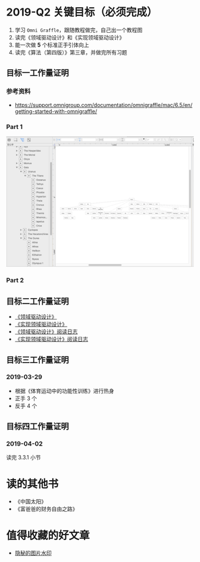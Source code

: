 # 2019-Q2 关键目标（必须完成）

1. 学习 `Omni Graffle`，跟随教程做完，自己出一个教程图
2. 读完《领域驱动设计》和《实现领域驱动设计》
3. 能一次做 **5** 个标准正手引体向上
4. 读完《算法（第四版）》第三章，并做完所有习题

## 目标一工作量证明

### 参考资料

* <https://support.omnigroup.com/documentation/omnigraffle/mac/6.5/en/getting-started-with-omnigraffle/>

### Part 1

![](../../images/omni-graffle-tutorial-part1.png)

### Part 2


## 目标二工作量证明

* [《领域驱动设计》](../../book_review/领域驱动设计.md)
* [《实现领域驱动设计》](../../book_review/实现领域驱动设计.md)
* [《领域驱动设计》阅读日志](../../reading_record/《领域驱动设计》阅读日志.md)
* [《实现领域驱动设计》阅读日志](../../reading_record/《实现领域驱动设计》阅读日志.md)

## 目标三工作量证明

### 2019-03-29

* 根据《体育运动中的功能性训练》进行热身
* 正手 3 个
* 反手 4 个

## 目标四工作量证明

### 2019-04-02

读完 3.3.1 小节

# 读的其他书

* 《中国太阳》
* 《富爸爸的财务自由之路》

# 值得收藏的好文章

* [隐秘的图片水印](https://mp.weixin.qq.com/s?__biz=MzI0MDAyNDgyOQ==&idx=2&mid=2649417238&scene=6&sn=2cf01ec24e48e48efadc937c4aa50082)